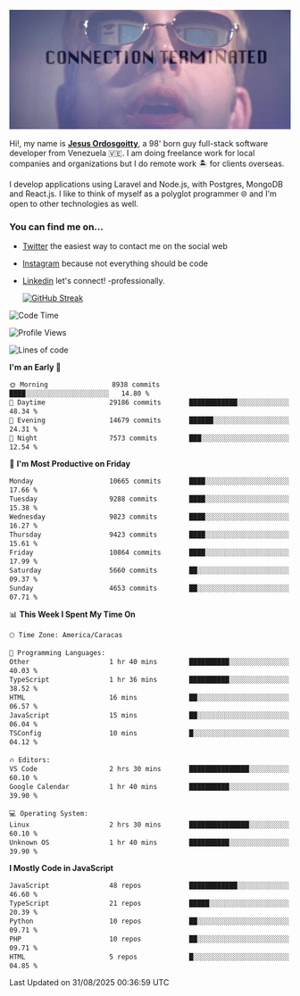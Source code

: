 ![hackers movie reference](./disconnected.jpg)

Hi!, my name is [**Jesus Ordosgoitty**](https://jodaz.dev), a 98' born guy full-stack software developer from Venezuela 🇻🇪. I am doing freelance work for local companies and organizations but I do remote work 🏝️ for clients overseas. 

I develop applications using Laravel and Node.js, with Postgres, MongoDB and React.js. I like to think of myself as a polyglot programmer 🌐 and I'm open to other technologies as well.

### You can find me on...

- [Twitter](https://twitter.com/jodaz_) the easiest way to contact me on the social web
- [Instagram](https://instagram.com/jodaz_) because not everything should be code
- [Linkedin](https://linkedin.com/in/jodaz) let's connect! -professionally.


    [![GitHub Streak](https://streak-stats.demolab.com?user=jodaz&theme=tokyonight)](https://git.io/streak-stats)

<!--START_SECTION:waka-->
![Code Time](http://img.shields.io/badge/Code%20Time-11%2C316%20hrs%2027%20mins-blue)

![Profile Views](http://img.shields.io/badge/Profile%20Views-0-blue)

![Lines of code](https://img.shields.io/badge/From%20Hello%20World%20I%27ve%20Written-85.6%20million%20lines%20of%20code-blue)

**I'm an Early 🐤** 

```text
🌞 Morning                8938 commits        ████░░░░░░░░░░░░░░░░░░░░░   14.80 % 
🌆 Daytime                29186 commits       ████████████░░░░░░░░░░░░░   48.34 % 
🌃 Evening                14679 commits       ██████░░░░░░░░░░░░░░░░░░░   24.31 % 
🌙 Night                  7573 commits        ███░░░░░░░░░░░░░░░░░░░░░░   12.54 % 
```
📅 **I'm Most Productive on Friday** 

```text
Monday                   10665 commits       ████░░░░░░░░░░░░░░░░░░░░░   17.66 % 
Tuesday                  9288 commits        ████░░░░░░░░░░░░░░░░░░░░░   15.38 % 
Wednesday                9823 commits        ████░░░░░░░░░░░░░░░░░░░░░   16.27 % 
Thursday                 9423 commits        ████░░░░░░░░░░░░░░░░░░░░░   15.61 % 
Friday                   10864 commits       ████░░░░░░░░░░░░░░░░░░░░░   17.99 % 
Saturday                 5660 commits        ██░░░░░░░░░░░░░░░░░░░░░░░   09.37 % 
Sunday                   4653 commits        ██░░░░░░░░░░░░░░░░░░░░░░░   07.71 % 
```


📊 **This Week I Spent My Time On** 

```text
🕑︎ Time Zone: America/Caracas

💬 Programming Languages: 
Other                    1 hr 40 mins        ██████████░░░░░░░░░░░░░░░   40.03 % 
TypeScript               1 hr 36 mins        ██████████░░░░░░░░░░░░░░░   38.52 % 
HTML                     16 mins             ██░░░░░░░░░░░░░░░░░░░░░░░   06.57 % 
JavaScript               15 mins             ██░░░░░░░░░░░░░░░░░░░░░░░   06.04 % 
TSConfig                 10 mins             █░░░░░░░░░░░░░░░░░░░░░░░░   04.12 % 

🔥 Editors: 
VS Code                  2 hrs 30 mins       ███████████████░░░░░░░░░░   60.10 % 
Google Calendar          1 hr 40 mins        ██████████░░░░░░░░░░░░░░░   39.90 % 

💻 Operating System: 
Linux                    2 hrs 30 mins       ███████████████░░░░░░░░░░   60.10 % 
Unknown OS               1 hr 40 mins        ██████████░░░░░░░░░░░░░░░   39.90 % 
```

**I Mostly Code in JavaScript** 

```text
JavaScript               48 repos            ████████████░░░░░░░░░░░░░   46.60 % 
TypeScript               21 repos            █████░░░░░░░░░░░░░░░░░░░░   20.39 % 
Python                   10 repos            ██░░░░░░░░░░░░░░░░░░░░░░░   09.71 % 
PHP                      10 repos            ██░░░░░░░░░░░░░░░░░░░░░░░   09.71 % 
HTML                     5 repos             █░░░░░░░░░░░░░░░░░░░░░░░░   04.85 % 
```




 Last Updated on 31/08/2025 00:36:59 UTC
<!--END_SECTION:waka-->
